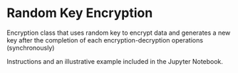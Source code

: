 # Random Key Encryption
Encryption class that uses random key to encrypt data and generates a new key after the completion of each encryption-decryption operations (synchronously)

Instructions and an illustrative example included in the Jupyter Notebook.

